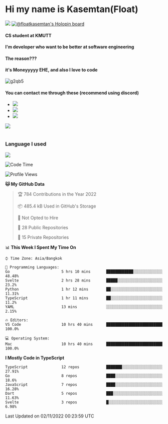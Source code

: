 # Hi my name is Kasemtan(Float)
![](https://64.media.tumblr.com/9c2a8f831efe8da556ffbf89cebb52c9/b86c1ab833a37e32-93/s1280x1920/d000dc22f75df64be2bc150f5fa69c4f6df6bb07.gifv)
[![@floatkasemtan's Holopin board](https://holopin.me/floatkasemtan)](https://holopin.io/@floatkasemtan)
#### CS student at KMUTT
#### I'm developer who want to be better at software engineering
#### The reason???
#### it's Moneyyyyy EHE, and also I love to code
![g2qb5](https://user-images.githubusercontent.com/69688279/175812510-9235eaf7-72f7-40d3-b163-56efa9aa5c6b.gif)

#### You can contact me through these (recommend using discord)
- [![](https://img.shields.io/badge/Discord-5865F2?logo=Discord&logoColor=white)](https://discordapp.com/users/278155096225742848)
- [![](https://img.shields.io/badge/Facebook-1877F2?logo=facebook&logoColor=white)](https://www.facebook.com/float.teavasirichokchai/)
- [![](https://img.shields.io/badge/linkedin-0A66C2?logo=linkedin&logoColor=white)](https://www.linkedin.com/in/kasemtan-teavasirichokchai-975531227/)

[![](https://github-readme-stats.vercel.app/api?username=FloatKasemtan&show_icons=true&theme=nightowl)]()
#
### Language I used
[![](https://github-readme-stats.vercel.app/api/top-langs/?username=FloatKasemtan&layout=compact&theme=nightowl)]()
<!--START_SECTION:waka-->
![Code Time](http://img.shields.io/badge/Code%20Time-771%20hrs%2012%20mins-blue)

![Profile Views](http://img.shields.io/badge/Profile%20Views-11-blue)

**🐱 My GitHub Data** 

> 🏆 784 Contributions in the Year 2022
 > 
> 📦 485.4 kB Used in GitHub's Storage 
 > 
> 🚫 Not Opted to Hire
 > 
> 📜 28 Public Repositories 
 > 
> 🔑 15 Private Repositories  
 > 
📊 **This Week I Spent My Time On** 

```text
⌚︎ Time Zone: Asia/Bangkok

💬 Programming Languages: 
Go                       5 hrs 10 mins       ████████████░░░░░░░░░░░░░   48.48% 
Svelte                   2 hrs 28 mins       █████░░░░░░░░░░░░░░░░░░░░   23.2% 
Python                   1 hr 12 mins        ██░░░░░░░░░░░░░░░░░░░░░░░   11.31% 
TypeScript               1 hr 11 mins        ██░░░░░░░░░░░░░░░░░░░░░░░   11.2% 
YAML                     13 mins             ░░░░░░░░░░░░░░░░░░░░░░░░░   2.15%

🔥 Editors: 
VS Code                  10 hrs 40 mins      █████████████████████████   100.0%

💻 Operating System: 
Mac                      10 hrs 40 mins      █████████████████████████   100.0%

```

**I Mostly Code in TypeScript** 

```text
TypeScript               12 repos            ███████░░░░░░░░░░░░░░░░░░   27.91% 
Go                       8 repos             ████░░░░░░░░░░░░░░░░░░░░░   18.6% 
JavaScript               7 repos             ████░░░░░░░░░░░░░░░░░░░░░   16.28% 
Dart                     5 repos             ███░░░░░░░░░░░░░░░░░░░░░░   11.63% 
Svelte                   3 repos             █░░░░░░░░░░░░░░░░░░░░░░░░   6.98%

```



 Last Updated on 02/11/2022 00:23:59 UTC
<!--END_SECTION:waka-->
<!--
**FloatKasemtan/FloatKasemtan** is a ✨ _special_ ✨ repository because its `README.md` (this file) appears on your GitHub profile.

Here are some ideas to get you started:

- 🔭 I’m currently working on ...
- 🌱 I’m currently learning ...
- 👯 I’m looking to collaborate on ...
- 🤔 I’m looking for help with ...
- 💬 Ask me about ...
- 📫 How to reach me: ...
- 😄 Pronouns: ...
- ⚡ Fun fact: ...
-->
